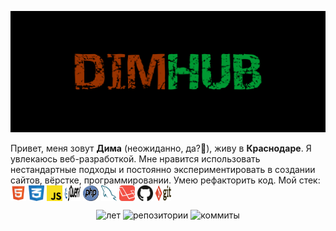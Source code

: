 <p align="center">
 
</p align="center">
<img src="https://github.com/dimitriy2000/dimitriy2000/blob/main/img/DIMHUB.png" alt="DIMHUB">

<p>Привет, меня зовут <b>Дима</b> (неожиданно, да?🤨), живу в <b>Краснодаре</b>. Я увлекаюсь веб-разработкой. Мне нравится использовать нестандартные подходы и постоянно экспериментировать в создании сайтов, вёрстке, программировании. Умею рефакторить код. Мой стек: 
<img src="https://github.com/dimitriy2000/dimitriy2000/blob/main/img/html5.svg" align="center" width="25" height="25">
<img src="https://github.com/dimitriy2000/dimitriy2000/blob/main/img/css3.svg" align="center" width="25" height="25">
  <img src="https://github.com/dimitriy2000/dimitriy2000/blob/main/img/js.svg" align="center" width="25" height="25">
  <img src="https://github.com/dimitriy2000/dimitriy2000/blob/main/img/jquery.svg" align="center" width="25" height="25">
  <img src="https://github.com/dimitriy2000/dimitriy2000/blob/main/img/php.svg" align="center" width="25" height="25">
  <img src="https://github.com/dimitriy2000/dimitriy2000/blob/main/img/mysql.svg" align="center" width="25" height="25">
  <img src="https://github.com/dimitriy2000/dimitriy2000/blob/main/img/laravel.svg" align="center" width="25" height="25">
  <img src="https://github.com/dimitriy2000/dimitriy2000/blob/main/img/github.svg" align="center" width="25" height="25">
  <img src="https://github.com/dimitriy2000/dimitriy2000/blob/main/img/git.svg" align="center" width="25" height="25">
</p>
<p align="center">
 
 <!--<img src="https://badges.pufler.dev/visits/dimitriy2000/dimitriy2000" alt="Посещение репозитория"> -->
 <img src="https://badges.pufler.dev/years/dimitriy2000" alt="лет">
 <img src="https://badges.pufler.dev/repos/dimitriy2000" alt="репозитории">
 <img src="https://badges.pufler.dev/commits/yearly/dimitriy2000" alt="коммиты">

</p>
